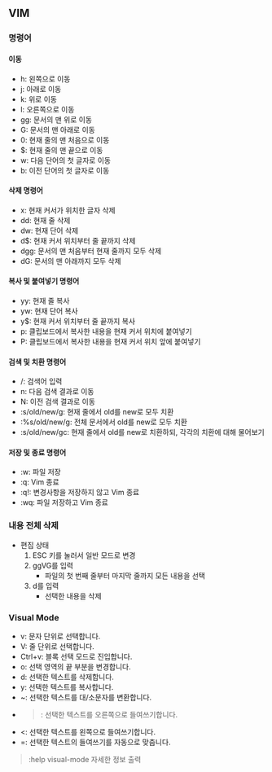 ## VIM

### 명령어
#### 이동
  - h: 왼쪽으로 이동
  - j: 아래로 이동
  - k: 위로 이동
  - l: 오른쪽으로 이동
  - gg: 문서의 맨 위로 이동
  - G: 문서의 맨 아래로 이동
  - 0: 현재 줄의 맨 처음으로 이동
  - $: 현재 줄의 맨 끝으로 이동
  - w: 다음 단어의 첫 글자로 이동
  - b: 이전 단어의 첫 글자로 이동

#### 삭제 명령어
  - x: 현재 커서가 위치한 글자 삭제
  - dd: 현재 줄 삭제
  - dw: 현재 단어 삭제
  - d$: 현재 커서 위치부터 줄 끝까지 삭제
  - dgg: 문서의 맨 처음부터 현재 줄까지 모두 삭제
  - dG: 문서의 맨 아래까지 모두 삭제

#### 복사 및 붙여넣기 명령어
  - yy: 현재 줄 복사
  - yw: 현재 단어 복사
  - y$: 현재 커서 위치부터 줄 끝까지 복사
  - p: 클립보드에서 복사한 내용을 현재 커서 위치에 붙여넣기
  - P: 클립보드에서 복사한 내용을 현재 커서 위치 앞에 붙여넣기

#### 검색 및 치환 명령어
  - /: 검색어 입력
  - n: 다음 검색 결과로 이동
  - N: 이전 검색 결과로 이동
  - :s/old/new/g: 현재 줄에서 old를 new로 모두 치환
  - :%s/old/new/g: 전체 문서에서 old를 new로 모두 치환
  - :s/old/new/gc: 현재 줄에서 old를 new로 치환하되, 각각의 치환에 대해 물어보기

#### 저장 및 종료 명령어
  - :w: 파일 저장
  - :q: Vim 종료
  - :q!: 변경사항을 저장하지 않고 Vim 종료
  - :wq: 파일 저장하고 Vim 종료

### 내용 전체 삭제
- 편집 상태 
  1. ESC 키를 눌러서 일반 모드로 변경
  2. ggVG를 입력 
     - 파일의 첫 번째 줄부터 마지막 줄까지 모든 내용을 선택
  3. d를 입력
     - 선택한 내용을 삭제

### Visual Mode
- v: 문자 단위로 선택합니다.
- V: 줄 단위로 선택합니다.
- Ctrl+v: 블록 선택 모드로 진입합니다.
- o: 선택 영역의 끝 부분을 변경합니다.
- d: 선택한 텍스트를 삭제합니다.
- y: 선택한 텍스트를 복사합니다.
- ~: 선택한 텍스트를 대/소문자를 변환합니다.
- >: 선택한 텍스트를 오른쪽으로 들여쓰기합니다.
- <: 선택한 텍스트를 왼쪽으로 들여쓰기합니다.
- =: 선택한 텍스트의 들여쓰기를 자동으로 맞춥니다.
> :help visual-mode 자세한 정보 출력
